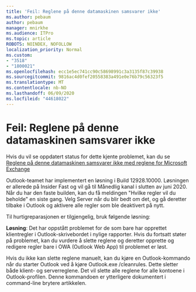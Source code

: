 ```yaml
---
title: 'Feil: Reglene på denne datamaskinen samsvarer ikke'
ms.author: pebaum
author: pebaum
manager: mnirkhe
ms.audience: ITPro
ms.topic: article
ROBOTS: NOINDEX, NOFOLLOW
localization_priority: Normal
ms.custom:
- "3518"
- "1800021"
ms.openlocfilehash: ecc1e5ec741cc90c58698991c3a3135f87c39938
ms.sourcegitcommit: 9816ac4d0fef20558383a491e0e76b79c56323f5
ms.translationtype: MT
ms.contentlocale: nb-NO
ms.lasthandoff: 06/09/2020
ms.locfileid: "44618022"
---
```

# <a name="error-the-rules-on-this-computer-do-not-match"></a>Feil: Reglene på denne datamaskinen samsvarer ikke

Hvis du vil se oppdatert status for dette kjente problemet, kan du se [Reglene på denne datamaskinen samsvarer ikke med reglene for Microsoft Exchange](https://support.office.com/article/d032e037-b224-429e-b325-633afde9b5f0)

Outlook-teamet har implementert en løsning i Build 12928.10000. Løsningen er allerede på Insider Fast og vil gå til Månedlig kanal i slutten av juni 2020. Når du har den faste builden, kan du få meldingen "Hvilke regler vil du beholde" en siste gang. Velg Server når du blir bedt om det, og gå deretter tilbake i Outlook og aktivere alle regler som ble deaktivert på nytt.

Til hurtigreparasjonen er tilgjengelig, bruk følgende løsning:

**Løsning**: Det har oppstått problemet for de som bare har opprettet klientregler i Outlook-skrivebordet i nylige rapporter. Hvis du fortsatt støter på problemet, kan du vurdere å slette reglene og deretter opprette og redigere regler bare i OWA (Outlook Web App) til problemet er løst.

Hvis du ikke kan slette reglene manuelt, kan du kjøre en Outlook-kommando når du starter Outlook ved å kjøre Outlook.exe /cleanrules. Dette sletter både klient- og serverreglene. Det vil slette alle reglene for alle kontoene i Outlook-profilen. Denne kommandoen er ytterligere dokumentert i command-line brytere artikkelen.